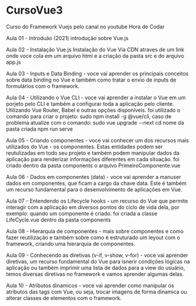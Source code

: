 # CursoVue3
 Curso do Framework Vuejs pelo canal no youtube Hora de Codar

Aula 01 - Introduão (2021) 
introdução sobre Vue.js 

Aula 02 - Instalação Vue.js 
Instalação do Vue Via CDN atraves de um link
onde voce cola em um arquivo html e a criação da pasta src e do arquivo 
app.js

Aula 03 - Inputs e Data Binding - voce vai aprender os principais conceitos sobre data binding no Vue e também como tratar o envio de inputs de formulários com o framework.

Aula 04 - Utilizando o Vue CLI - voce vai aprender a instalar o Vue em um porjeto pelo CLI e também a 
configurar toda a aplicação pelo cliente. Utilizando Vue Router, Babel e outras opções disponíveis.
foi utilizado o comando para criar o projeto: sudo npm install -g @vue/cli, caso de problema atualize
com o comando: sudo vue upgrade --next
cd nome da pasta criada
npm run serve

Aula 05 - Criando componentes - voce vai conhecer um dos recursos mais utilizados do Vue - os componentes. Estas entidades podem ser reutulizadas em todo seu projeto e também podem manipular dados da aplicação para renderizar informações diferentes em cada situação.
foi criado dentro da pasta components o arquivo PrimeiroComponente.vue

Aula 06 - Dados em componentes (data) - voce vai aprender a manuser dados em componentes, que ficam a cargo da chave data. Este é também um recurso fundamental para o desenvolvimento de aplicações em Vue.

Aula 07 - Entendendo os Lifecycle hooks - um recurso do Vue que permite interagir com a aplicação em diversos pontos do ciclo de vida dela, por exemplo: quando um componente é criado.
foi criada a classe LifeCycle.vue dentro da pasta components

Aula 08 - Hierarquia de componentes - mais sobre componentes e como fazer reutilização e também sobre como é estruturado um leyout com o framework, criando uma hierarquia de componentes.

Aula 09 - Conhecendo as diretivas (v-if, v-show, v-for) - voce vai aprender diretivas, um recurso fundamental do Vue para isnerir condições lógicas na aplicação ou também imprimir uma lista de dados para a view do usuário, temos diversas diretivas no framework e vamos aprender algumas delas.

Aula 10 - Atributos dinamicos - voce vai aprender como manipular os atributos das tags com Vue, ou seja, trocar imagens de forma dinamica ou alterar classes de elementos com o framework.


